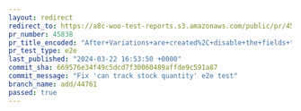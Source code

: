 ```yaml
---
layout: redirect
redirect_to: https://a8c-woo-test-reports.s3.amazonaws.com/public/pr/45838/e2e/index.html
pr_number: 45838
pr_title_encoded: "After+Variations+are+created%2C+disable+the+fields+that+don%E2%80%99t+do+anything"
pr_test_type: e2e
last_published: "2024-03-22 16:53:50 +0000"
commit_sha: 669576e34f49c5dcd7f30060489affde9c591a87
commit_message: "Fix 'can track stock quantity' e2e test"
branch_name: add/44761
passed: true
---
```

